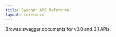 ```yaml
---
title: Swagger API Reference
layout: reference
---
```


Browse swagger documents for v3.0 and 3.1 APIs.
